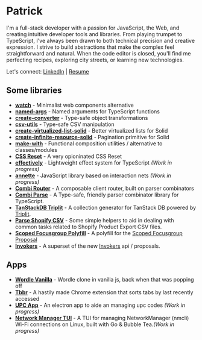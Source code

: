 # Patrick
I'm a full-stack developer with a passion for JavaScript, the Web, and creating intuitive developer tools and libraries.
From playing trumpet to TypeScript, I've always been drawn to both technical precision and creative expression. I strive to build abstractions that make the complex feel straightforward and natural.
When the code editor is closed, you'll find me perfecting recipes, exploring city streets, or learning new technologies.

Let's connect: [LinkedIn](https://www.linkedin.com/in/patrick-wm-glenn/) | [Resume](https://hackmd.io/@patrickg/SkBq-_lV1l)

## Some libraries

- [**watch**](https://github.com/doeixd/watch) - Minimalist web components alternative
- [**named-args**](https://github.com/doeixd/named-arguments) - Named arguments for TypeScript functions
- [**create-converter**](https://github.com/doeixd/create-converter) - Type-safe object transformations
- [**csv-utils**](https://github.com/doeixd/csv-utils) - Type-safe CSV manipulation
- [**create-virtualized-list-solid**](https://github.com/doeixd/create-virtualized-list-solid) - Better virtualized lists for Solid
- [**create-infinite-resource-solid**](https://github.com/doeixd/create-infinite-resource-solid) - Pagination primitive for Solid
- [**make-with**](https://github.com/doeixd/make-with) - Functional composition utilities / alternative to classes/modules
- [**CSS Reset**](https://github.com/doeixd/CSS-Reset) - A very opioninated CSS Reset
- [**effectively**](https://github.com/doeixd/effectively) - Lightweight effect system for TypeScript *(Work in progress)*
- [**annette**](https://github.com/doeixd/annette) - JavaScript library based on interaction nets *(Work in progress)*
- [**Combi Router**](https://github.com/doeixd/combi-router) - A composable client router, built on parser combinators
- [**Combi Parse**](https://github.com/doeixd/combi-parse) - A Type-safe, friendly parser combinator library for TypeScript.
- [**TanStackDB Triplit**](https://github.com/doeixd/triplit-tanstackdb) - A collection generator for TanStack DB powered by [Triplit](https://triplit.dev).
- [**Parse Shopify CSV**](https://github.com/doeixd/parse-shopify-csv) - Some simple helpers to aid in dealing with common tasks related to Shopify Product Export CSV files.
- [**Scoped Focusgroup Polyfill**](https://github.com/doeixd/scoped-focusgroup-polyfill) - A polyfill for the [Scoped Focusgroup Proposal](https://open-ui.org/components/scoped-focusgroup.explainer/)
- [**Invokers**](https://github.com/doeixd/invokers) - A superset of the new [Invokers](https://developer.mozilla.org/en-US/docs/Web/API/Invoker_Commands_API) api / proposals.


## Apps
- [**Wordle Vanilla**](https://github.com/doeixd/Wordle-Vanilla) - Wordle clone in vanilla js, back when that was popping off 
- [**Tbbr**](https://github.com/doeixd/Tbbr) - A hastily made Chrome extension that sorts tabs by last recently accessed
- [**UPC App**](https://github.com/doeixd/upc-app) - An electron app to aide an managing upc codes *(Work in progress)*
- [**Network Manager TUI**](https://github.com/doeixd/nmtui-go) -  A TUI for managing NetworkManager (nmcli) Wi-Fi connections on Linux, built with Go & Bubble Tea.*(Work in progress)*
